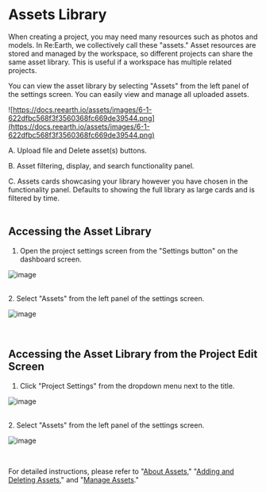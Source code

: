 # Assets Library

When creating a project, you may need many resources such as photos and models. In Re:Earth, we collectively call these "assets." Asset resources are stored and managed by the workspace, so different projects can share the same asset library. This is useful if a workspace has multiple related projects.

You can view the asset library by selecting "Assets" from the left panel of the settings screen. You can easily view and manage all uploaded assets.

![https://docs.reearth.io/assets/images/6-1-622dfbc568f3f3560368fc669de39544.png](https://docs.reearth.io/assets/images/6-1-622dfbc568f3f3560368fc669de39544.png)

A. Upload file and Delete asset(s) buttons.

B. Asset filtering, display, and search functionality panel.

C. Assets cards showcasing your library however you have chosen in the functionality panel. Defaults to showing the full library as large cards and is filtered by time.
<br>
<br>
## Accessing the Asset Library

1. Open the project settings screen from the "Settings button" on the dashboard screen.

![image](https://github.com/CS-eukarya/User-Manual-English-/assets/154571156/bccdc875-c7f9-460b-95c0-272e4aeb5769)

<br>
2. Select "Assets" from the left panel of the settings screen.

![image](https://github.com/CS-eukarya/User-Manual-English-/assets/154571156/174eda03-2991-4ce7-86d7-aa576dfb83b3)

<br>

## Accessing the Asset Library from the Project Edit Screen

1. Click "Project Settings" from the dropdown menu next to the title.

![image](https://github.com/CS-eukarya/User-Manual-English-/assets/154571156/a21fa97e-5c49-4d70-8eb9-42cc404c1525)

<br>
2. Select "Assets" from the left panel of the settings screen.

![image](https://github.com/CS-eukarya/User-Manual-English-/assets/154571156/30b4458f-9533-494d-ab78-aefccaa5cb90)

<br>

For detailed instructions, please refer to "[About Assets](https://github.com/CS-eukarya/User-Manual-English-/blob/Asset/About%20Assets.md)," "[Adding and Deleting Assets](https://github.com/CS-eukarya/User-Manual-English-/blob/Asset/Adding%20and%20Removing%20Assets.md)," and "[Manage Assets](https://github.com/CS-eukarya/User-Manual-English-/blob/Asset/Manage%20Assets.md)."
